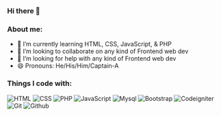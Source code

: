 ### Hi there 👋



### About me:

- 🌱 I’m currently learning HTML, CSS, JavaScript, & PHP
- 👯 I’m looking to collaborate on any kind of Frontend web dev
- 🤔 I’m looking for help with any kind of Frontend web dev
- 😄 Pronouns: He/His/Him/Captain-A

### Things I code with:

<p>
  <img alt="HTML" src="https://img.shields.io/badge/-HTML-BLUE?style=flat-square&logo=HTML&logoColor=white" />
  <img alt="CSS" src="https://img.shields.io/badge/-CSS-ORANGE?style=flat-square&logo=CSS&logoColor=white" />
  <img alt="PHP" src="https://img.shields.io/badge/-PHP-BLUE?style=flat-square&logo=PHP&logoColor=white" />
  <img alt="JavaScript" src="https://img.shields.io/badge/-JavaScript-F7DF1E?style=flat-square&logo=JavaScript&logoColor=white" />
  
  <img alt="Mysql" src="https://img.shields.io/badge/-Mysql-9C27B0?style=flat-square&logo=mysql&logoColor=white" />
  
  <img alt="Bootstrap" src="https://img.shields.io/badge/-Bootstrap-00C7B7?style=flat-square&logo=Bootstrap&logoColor=white" />
  <img alt="Codeigniter" src="https://img.shields.io/badge/-Codeigniter-430098?style=flat-square&logo=Codeigniter&logoColor=white" />
  
  <img alt="Git" src="https://img.shields.io/badge/-Git-F05032?style=flat-square&logo=git&logoColor=white" />
  <img alt="Github" src="https://img.shields.io/badge/-Github-2088FF?style=flat-square&logo=github&logoColor=white" />
  
</p>
